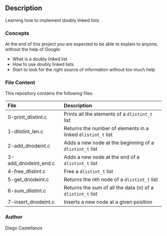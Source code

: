 ## Description
Learning how to implement doubly linked lists

### Concepts
At the end of this project you are expected to be able to explain to anyone, without the help of Google:

- What is a doubly linked list
- How to use doubly linked lists
- Start to look for the right source of information without too much help

### File Content
This repository contains the following files:

| File | Description |
| :--- | :--- |
| 0-print_dlistint.c | Prints all the elements of a `dlistint_t` list |
| 1-dlistint_len.c | Returns the number of elements in a linked `dlistint_t` list |
| 2-add_dnodeint.c | Adds a new node at the beginning of a `dlistint_t` list |
| 3-add_dnodeint_end.c | Adds a new node at the end of a `dlistint_t` list |
| 4-free_dlistint.c | Free a `dlistint_t` list |
| 5-get_dnodeint.c | Returns the nth node of a `dlistint_t` list |
| 6-sum_dlistint.c | Returns the sum of all the data (n) of a `dlistint_t` list |
| 7-insert_dnodeint.c | Inserts a new node at a given position |

### Author
Diego Castellanos

